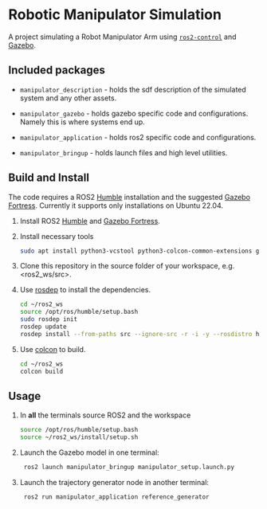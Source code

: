 # Robotic Manipulator Simulation
A project simulating a Robot Manipulator Arm using [`ros2-control`](https://control.ros.org/master/index.html) and [Gazebo](https://gazebosim.org/home).

## Included packages

* `manipulator_description` - holds the sdf description of the simulated system and any other assets.

* `manipulator_gazebo` - holds gazebo specific code and configurations. Namely this is where systems end up.

* `manipulator_application` - holds ros2 specific code and configurations.

* `manipulator_bringup` - holds launch files and high level utilities.


## Build and Install

The code requires a ROS2 [Humble](https://docs.ros.org/en/humble/index.html) installation and the suggested [Gazebo Fortress](https://gazebosim.org/docs/latest/ros_installation). Currently it supports only installations on Ubuntu 22.04.

1. Install ROS2 [Humble](https://docs.ros.org/en/humble/Installation/Ubuntu-Install-Debians.html) and [Gazebo Fortress](https://gazebosim.org/docs/latest/ros_installation).

1. Install necessary tools

    ```bash
    sudo apt install python3-vcstool python3-colcon-common-extensions git wget
    ```
1. Clone this repository in the source folder of your workspace, e.g. <ros2_ws/src>.

1. Use [rosdep](https://docs.ros.org/en/humble/Tutorials/Intermediate/Rosdep.html) to install the dependencies. 

    ```bash
    cd ~/ros2_ws
    source /opt/ros/humble/setup.bash
    sudo rosdep init
    rosdep update
    rosdep install --from-paths src --ignore-src -r -i -y --rosdistro humble
    ```

1. Use [colcon](https://colcon.readthedocs.io/en/released/user/quick-start.html) to build. 
    
    ```bash
    cd ~/ros2_ws
    colcon build
    ```


## Usage

1. In **all** the terminals source ROS2 and the workspace

    ```bash
    source /opt/ros/humble/setup.bash
    source ~/ros2_ws/install/setup.sh
    ```

1. Launch the Gazebo model in one terminal:

    ```bash
     ros2 launch manipulator_bringup manipulator_setup.launch.py
    ```

1. Launch the trajectory generator node in another terminal:

    ```bash
     ros2 run manipulator_application reference_generator
    ```
